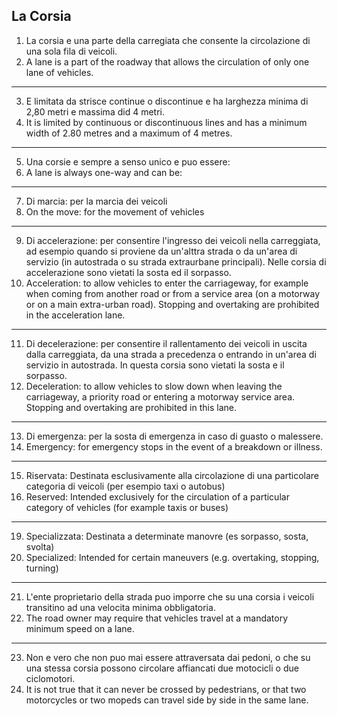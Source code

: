 ## La Corsia

1. La corsia e una parte della carregiata che consente la circolazione di una sola fila di veicoli.
2. A lane is a part of the roadway that allows the circulation of only one lane of vehicles.
---
3. E limitata da strisce continue o discontinue e ha larghezza minima di 2,80 metri e massima did 4 metri.
4. It is limited by continuous or discontinuous lines and has a minimum width of 2.80 metres and a maximum of 4 metres.
---
5. Una corsie e sempre a senso unico e puo essere:
6. A lane is always one-way and can be:
---
7. Di marcia: per la marcia dei veicoli
8. On the move: for the movement of vehicles
---
9. Di accelerazione: per consentire l'ingresso dei veicoli nella carreggiata, ad esempio quando si proviene da un'alttra strada o da un'area di servizio (in autostrada o su strada extraurbane principali). Nelle corsia di accelerazione sono vietati la sosta ed il sorpasso.
10. Acceleration: to allow vehicles to enter the carriageway, for example when coming from another road or from a service area (on a motorway or on a main extra-urban road). Stopping and overtaking are prohibited in the acceleration lane.
---
11. Di decelerazione: per consentire il rallentamento dei veicoli in uscita dalla carreggiata, da una strada a precedenza o entrando in un'area di servizio in autostrada. In questa corsia sono vietati la sosta e il sorpasso.
12. Deceleration: to allow vehicles to slow down when leaving the carriageway, a priority road or entering a motorway service area. Stopping and overtaking are prohibited in this lane.
---
13. Di emergenza: per la sosta di emergenza in caso di guasto o malessere.
14. Emergency: for emergency stops in the event of a breakdown or illness.
---
15. Riservata: Destinata esclusivamente alla circolazione di una particolare categoria di veicoli (per esempio taxi o autobus)
16. Reserved: Intended exclusively for the circulation of a particular category of vehicles (for example taxis or buses)
---
19. Specializzata: Destinata a determinate manovre (es sorpasso, sosta, svolta)
20. Specialized: Intended for certain maneuvers (e.g. overtaking, stopping, turning)
---
21. L'ente proprietario della strada puo imporre che su una corsia i veicoli transitino ad una velocita minima obbligatoria.
22. The road owner may require that vehicles travel at a mandatory minimum speed on a lane.
---
23. Non e vero che non puo mai essere attraversata dai pedoni, o che su una stessa corsia possono circolare affiancati due motocicli o due ciclomotori.
24. It is not true that it can never be crossed by pedestrians, or that two motorcycles or two mopeds can travel side by side in the same lane.
